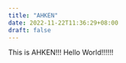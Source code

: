 ```yaml
---
title: "AHKEN"
date: 2022-11-22T11:36:29+08:00
draft: false
---
```

This is AHKEN!!! Hello World!!!!!!
